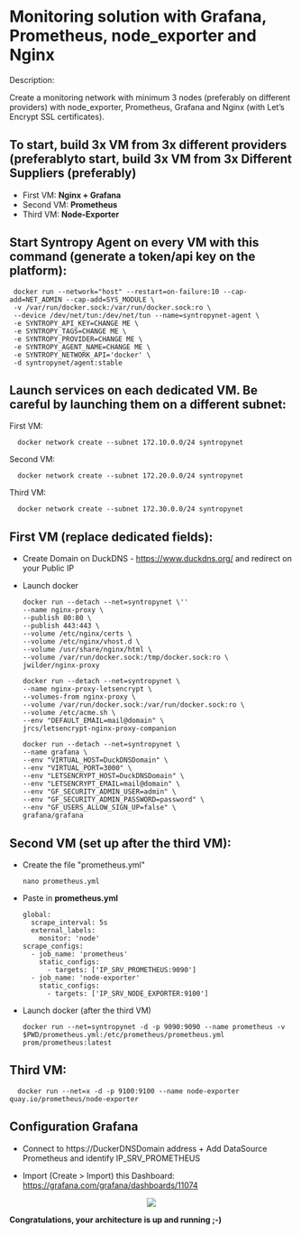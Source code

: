 # Monitoring solution with Grafana, Prometheus, node_exporter and Nginx

Description:

Create a monitoring network with minimum 3 nodes (preferably on different providers) with node_exporter, Prometheus, Grafana and Nginx (with Let’s Encrypt SSL certificates).

## To start, build 3x VM from 3x different providers (preferablyto start, build 3x VM from 3x Different Suppliers (preferably)

- First VM:   __Nginx + Grafana__
- Second VM:  __Prometheus__
- Third VM:   __Node-Exporter__

## Start Syntropy Agent on every VM with this command (generate a token/api key on the platform):

     docker run --network="host" --restart=on-failure:10 --cap-add=NET_ADMIN --cap-add=SYS_MODULE \
     -v /var/run/docker.sock:/var/run/docker.sock:ro \
     --device /dev/net/tun:/dev/net/tun --name=syntropynet-agent \
     -e SYNTROPY_API_KEY=CHANGE ME \
     -e SYNTROPY_TAGS=CHANGE ME \ 
     -e SYNTROPY_PROVIDER=CHANGE ME \
     -e SYNTROPY_AGENT_NAME=CHANGE ME \
     -e SYNTROPY_NETWORK_API='docker' \
     -d syntropynet/agent:stable

## Launch services on each dedicated VM. Be careful by launching them on a different subnet:

First VM:
   
      docker network create --subnet 172.10.0.0/24 syntropynet
     
Second VM:

      docker network create --subnet 172.20.0.0/24 syntropynet
     
Third VM:

      docker network create --subnet 172.30.0.0/24 syntropynet
         
## First VM (replace dedicated fields):

- Create Domain on DuckDNS - https://www.duckdns.org/ and redirect on your Public IP

- Launch docker
     
      docker run --detach --net=syntropynet \'' 
      --name nginx-proxy \
      --publish 80:80 \
      --publish 443:443 \
      --volume /etc/nginx/certs \
      --volume /etc/nginx/vhost.d \
      --volume /usr/share/nginx/html \
      --volume /var/run/docker.sock:/tmp/docker.sock:ro \
      jwilder/nginx-proxy

      docker run --detach --net=syntropynet \
      --name nginx-proxy-letsencrypt \
      --volumes-from nginx-proxy \
      --volume /var/run/docker.sock:/var/run/docker.sock:ro \
      --volume /etc/acme.sh \
      --env "DEFAULT_EMAIL=mail@domain" \
      jrcs/letsencrypt-nginx-proxy-companion

      docker run --detach --net=syntropynet \
      --name grafana \
      --env "VIRTUAL_HOST=DuckDNSDomain" \
      --env "VIRTUAL_PORT=3000" \
      --env "LETSENCRYPT_HOST=DuckDNSDomain" \
      --env "LETSENCRYPT_EMAIL=mail@domain" \
      --env "GF_SECURITY_ADMIN_USER=admin" \
      --env "GF_SECURITY_ADMIN_PASSWORD=password" \
      --env "GF_USERS_ALLOW_SIGN_UP=false" \
      grafana/grafana
   
## Second VM (set up after the third VM):

- Create the file "prometheus.yml"
    
      nano prometheus.yml
    
- Paste in __prometheus.yml__
    
      global:
        scrape_interval: 5s
        external_labels:
          monitor: 'node'
      scrape_configs:
        - job_name: 'prometheus'
          static_configs:
            - targets: ['IP_SRV_PROMETHEUS:9090']
        - job_name: 'node-exporter'
          static_configs:
            - targets: ['IP_SRV_NODE_EXPORTER:9100']

- Launch docker (after the third VM)
    
      docker run --net=syntropynet -d -p 9090:9090 --name prometheus -v $PWD/prometheus.yml:/etc/prometheus/prometheus.yml prom/prometheus:latest
    
## Third VM: 

      docker run --net=x -d -p 9100:9100 --name node-exporter quay.io/prometheus/node-exporter
 
    
## Configuration Grafana

- Connect to https://DuckerDNSDomain address + Add DataSource Prometheus and identify IP_SRV_PROMETHEUS
   
- Import (Create > Import) this Dashboard: https://grafana.com/grafana/dashboards/11074
<center><img src='https://github.com/lorenzo8769/syntropynet-use-cases/blob/mon-1-ui-1/grafana-prometheus-node_exporter-ui/SnapShot%20Node%20Exporter%20with%20Prometheus%20on%20Grafana.png'></center>


__Congratulations, your architecture is up and running ;-)__
